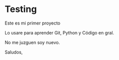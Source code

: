 # Testing
Este es mi primer proyecto

Lo usare para aprender Git, Python y Código en gral. 

No me juzguen soy nuevo. 

Saludos, 
